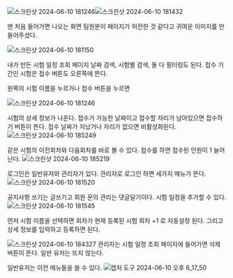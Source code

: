 ![스크린샷 2024-06-10 181246](https://github.com/tyt9/ALLIT/assets/143326223/0be7435e-9c0c-4ece-bc56-3027fd02bcaf)![스크린샷 2024-06-10 181432](https://github.com/tyt9/ALLIT/assets/143326223/c3bfb91d-3a8b-4c00-b232-31e36b247b81)

맨 처음 들어가면 나오는 화면
팀원분이 페이지가 허전한 것 같다고 귀여운 이미지를 만들어주셨다.

![스크린샷 2024-06-10 181150](https://github.com/tyt9/ALLIT/assets/143326223/8348e6d8-a225-43e7-a16a-4841ed5ecd79)

내가 만든 시험 일정 조회 페이지
날짜 검색, 시험별 검색, 둘 다 필터링도 된다.
접수 기간인 시험은 접수 버튼도 오른쪽에 뜬다.

왼쪽의 시험 이름을 누르거나 접수 버튼을 누르면

![스크린샷 2024-06-10 181246](https://github.com/tyt9/ALLIT/assets/143326223/cc3b0210-764c-43b6-b7f5-211e843660af)

시험의 상세 정보가 나온다.
접수가 가능한 날짜이고 접수할 자리가 남아있으면 접수하기 버튼이 뜬다.
접수 날짜가 지났거나 자리가 없으면 비활성화된다.
![스크린샷 2024-06-10 185249](https://github.com/tyt9/ALLIT/assets/143326223/80bdc012-a35e-4fb3-b9f3-f98377422bd4)


같은 시험의 이전회차와 다음회차를 바로 볼 수 있다.
접수를 하면 접수된 인원이 1 늘어난다.
![스크린샷 2024-06-10 185219](https://github.com/tyt9/ALLIT/assets/143326223/2dd26f75-d994-4e6c-8cbb-e7db11bf0a6d)

로그인은 일반유저와 관리자가 있다.
관리자로 로그인 하면 세가지 메뉴가 뜬다.
![스크린샷 2024-06-10 181520](https://github.com/tyt9/ALLIT/assets/143326223/20ae6ff9-bf44-4279-8da7-c4713915d7d7)

공지사항 쓰기는 글쓰기고 회원 문의 관리는 댓글달기이다.
시험 일정을 추가할 수 있다.
![스크린샷 2024-06-10 181545](https://github.com/tyt9/ALLIT/assets/143326223/51828271-e5ad-4199-abca-432f4d57726c)

먼저 시험 이름을 선택하면 회차가 현재 등록된 시험 회차 +1 로 자동설정 된다.
그리고 상세 정보를 입력하고 등록하면 된다.

![스크린샷 2024-06-10 184327](https://github.com/tyt9/ALLIT/assets/143326223/60d7e1e2-3f47-4cf3-a3be-2be6bf4a0a24)
관리자는 시험 일정 조회 페이지에 들어가면 삭제 버튼이 뜬다. 일반 유저는 뜨지 않는다.

일반유저는 이런 메뉴들을 쓸 수 있다.
![캡처 도구 2024-06-10 오후 6_17_50](https://github.com/tyt9/ALLIT/assets/143326223/68789d45-e46f-48fc-a645-e98fad3ddfe3)
